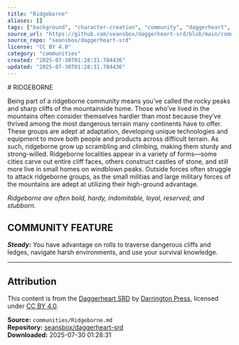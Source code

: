 ```yaml
---
title: "Ridgeborne"
aliases: []
tags: ["background", "character-creation", "community", "daggerheart", "reference", "social", "srd", "ttrpg"]
source_url: "https://github.com/seansbox/daggerheart-srd/blob/main/communities/Ridgeborne.md"
source_repo: "seansbox/daggerheart-srd"
license: "CC BY 4.0"
category: "communities"
created: "2025-07-30T01:28:31.784436"
updated: "2025-07-30T01:28:31.784436"
---
```


﻿# RIDGEBORNE

Being part of a ridgeborne community means you’ve called the rocky peaks and sharp cliffs of the mountainside home. Those who’ve lived in the mountains often consider themselves hardier than most because they’ve thrived among the most dangerous terrain many continents have to offer. These groups are adept at adaptation, developing unique technologies and equipment to move both people and products across difficult terrain. As such, ridgeborne grow up scrambling and climbing, making them sturdy and strong-willed. Ridgeborne localities appear in a variety of forms—some cities carve out entire cliff faces, others construct castles of stone, and still more live in small homes on windblown peaks. Outside forces often struggle to attack ridgeborne groups, as the small militias and large military forces of the mountains are adept at utilizing their high-ground advantage.

*Ridgeborne are often bold, hardy, indomitable, loyal, reserved, and stubborn.*

## COMMUNITY FEATURE

***Steady:*** You have advantage on rolls to traverse dangerous cliffs and ledges, navigate harsh environments, and use your survival knowledge.

---

## Attribution

This content is from the [Daggerheart SRD](https://github.com/seansbox/daggerheart-srd/blob/main/communities/Ridgeborne.md) by [Darrington Press](https://darringtonpress.com/), licensed under [CC BY 4.0](https://creativecommons.org/licenses/by/4.0/).

**Source:** `communities/Ridgeborne.md`  
**Repository:** [seansbox/daggerheart-srd](https://github.com/seansbox/daggerheart-srd)  
**Downloaded:** 2025-07-30 01:28:31

